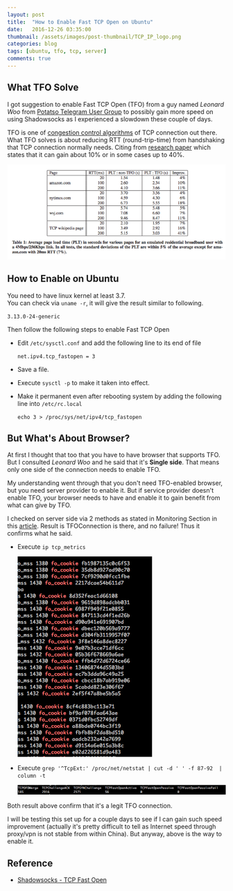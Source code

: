 ```yaml
---
layout: post
title:  "How to Enable Fast TCP Open on Ubuntu"
date:   2016-12-26 03:35:00
thumbnail: /assets/images/post-thumbnail/TCP_IP_logo.png
categories: blog
tags: [ubuntu, tfo, tcp, server]
comments: true
---
```


## What TFO Solve

I got suggestion to enable Fast TCP Open (TFO) from a guy named *Leonard Woo* from [Potatso Telegram User Group](https://telegram.me/joinchat/BT0c4z49OGNZXwl9VsO0uQ) to possibly gain more speed on using Shadowsocks as I experienced a slowdown these couple of days.

TFO is one of [congestion control algorithms](https://en.wikipedia.org/wiki/TCP_congestion_control) of TCP connection out there. What TFO solves is about reducing RTT (round-trip-time) from handshaking that TCP connection normally needs. Citing from [research paper](https://www1.icsi.berkeley.edu/~barath/papers/tfo-conext11.pdf) which states that it can gain about 10% or in some cases up to 40%.

![result of speed gain of TFO](/assets/images/TFO/result-tfo-research-paper.png)

## How to Enable on Ubuntu

You need to have linux kernel at least 3.7.  
You can check via `uname -r`, it will give the result similar to following.

```shell
3.13.0-24-generic
```

Then follow the following steps to enable Fast TCP Open

* Edit `/etc/sysctl.conf` and add the following line to its end of file  

   ```shell
   net.ipv4.tcp_fastopen = 3
   ```
* Save a file.
* Execute `sysctl -p` to make it taken into effect.
* Make it permanent even after rebooting system by adding the following line into `/etc/rc.local`  

   ```shell
   echo 3 > /proc/sys/net/ipv4/tcp_fastopen
   ```
   
## But What's About Browser?

At first I thought that too that you have to have browser that supports TFO. But I consulted *Leonard Woo* and he said that it's **Single side**. That means only one side of the connection needs to enable TFO.

My understanding went through that you don't need TFO-enabled browser, but you need server provider to enable it. But if service provider doesn't enable TFO, your browser needs to have and enable it to gain benefit from what can give by TFO.

I checked on server side via 2 methods as stated in Monitoring Section in this [article](https://bradleyf.id.au/nix/shaving-your-rtt-wth-tfo/). Result is TFOConnection is there, and no failure! Thus it confirms what he said.

* Execute `ip tcp_metrics`

   ![fo_cookie](/assets/images/TFO/fo_cookie.png)
   
* Execute `grep '^TcpExt:' /proc/net/netstat | cut -d ' ' -f 87-92  | column -t`

   ![tfo metrics](/assets/images/TFO/tfo-fastopen-active.png)
   
Both result above confirm that it's a legit TFO connection.

I will be testing this set up for a couple days to see if I can gain such speed improvement (actually it's pretty difficult to tell as Internet speed through proxy/vpn is not stable from within China). But anyway, above is the way to enable it.

## Reference

* [Shadowsocks - TCP Fast Open](https://www.bxl.pm/8602.html)